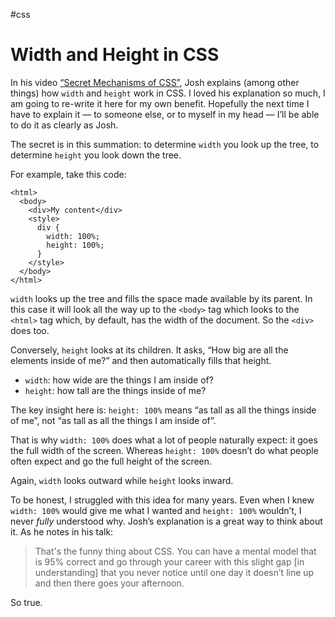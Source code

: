 #css

# Width and Height in CSS

In his video [“Secret Mechanisms of CSS”](https://www.youtube.com/watch?v=Xt1Cw4qM3Ec), Josh explains (among other things) how `width` and `height` work in CSS. I loved his explanation so much, I am going to re-write it here for my own benefit. Hopefully the next time I have to explain it — to someone else, or to myself in my head — I’ll be able to do it as clearly as Josh.

The secret is in this summation: to determine `width` you look up the tree, to determine `height` you look down the tree.

For example, take this code:

```
<html>
  <body>
    <div>My content</div>
    <style>
      div {
        width: 100%;
        height: 100%;
      }
    </style>
  </body>
</html>

```

`width` looks up the tree and fills the space made available by its parent. In this case it will look all the way up to the `<body>` tag which looks to the `<html>` tag which, by default, has the width of the document. So the `<div>` does too.

Conversely, `height` looks at its children. It asks, “How big are all the elements inside of me?” and then automatically fills that height.

- `width`: how wide are the things I am inside of?
- `height`: how tall are the things inside of me?

The key insight here is: `height: 100%` means “as tall as all the things inside of me”, not “as tall as all the things I am inside of”.

That is why `width: 100%` does what a lot of people naturally expect: it goes the full width of the screen. Whereas `height: 100%` doesn’t do what people often expect and go the full height of the screen.

Again, `width` looks outward while `height` looks inward.

To be honest, I struggled with this idea for many years. Even when I knew `width: 100%` would give me what I wanted and `height: 100%` wouldn’t, I never _fully_ understood why. Josh’s explanation is a great way to think about it. As he notes in his talk:

> That's the funny thing about CSS. You can have a mental model that is 95% correct and go through your career with this slight gap [in understanding] that you never notice until one day it doesn’t line up and then there goes your afternoon.

So true.
